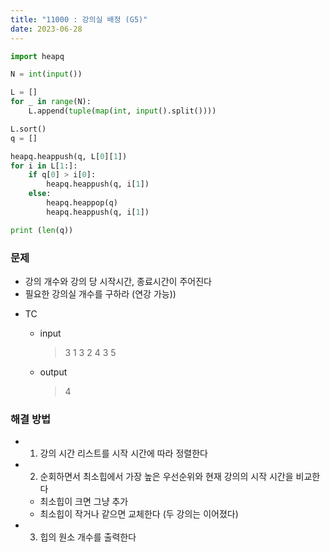 ```yaml
---
title: "11000 : 강의실 배정 (G5)"
date: 2023-06-28
---
```


```python
import heapq

N = int(input())

L = []
for _ in range(N):
    L.append(tuple(map(int, input().split())))

L.sort()
q = []

heapq.heappush(q, L[0][1])
for i in L[1:]:
    if q[0] > i[0]:
        heapq.heappush(q, i[1])
    else:
        heapq.heappop(q)
        heapq.heappush(q, i[1])

print (len(q))
```

### 문제

- 강의 개수와 강의 당 시작시간, 종료시간이 주어진다
- 필요한 강의실 개수를 구하라 (연강 가능))

* TC

  - input
    > 3
    > 1 3
    > 2 4
    > 3 5
  - output
    > 4

### 해결 방법

- 1. 강의 시간 리스트를 시작 시간에 따라 정렬한다
- 2. 순회하면서 최소힙에서 가장 높은 우선순위와 현재 강의의 시작 시간을 비교한다
  - 최소힙이 크면 그냥 추가
  - 최소힙이 작거나 같으면 교체한다 (두 강의는 이어졌다)
- 3. 힙의 원소 개수를 출력한다
